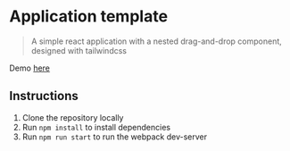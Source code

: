# Application template

> A simple react application with a nested drag-and-drop component, designed with tailwindcss

Demo [here](https://dschenck.github.io/react-quickstart/#tree)

## Instructions
1. Clone the repository locally
2. Run `npm install` to install dependencies
3. Run `npm run start` to run the webpack dev-server
